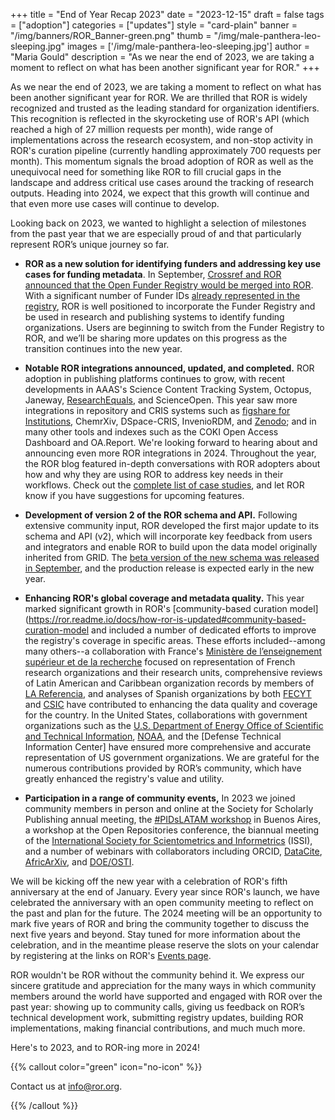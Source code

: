 +++
title = "End of Year Recap 2023"
date = "2023-12-15"
draft = false
tags = ["adoption"]
categories = ["updates"]
style = "card-plain"
banner = "/img/banners/ROR_Banner-green.png"
thumb = "/img/male-panthera-leo-sleeping.jpg"
images = ['/img/male-panthera-leo-sleeping.jpg']
author = "Maria Gould"
description = "As we near the end of 2023, we are taking a moment to reflect on what has been another significant year for ROR."
+++

As we near the end of 2023, we are taking a moment to reflect on what has been another significant year for ROR. We are thrilled that ROR is widely recognized and trusted as the leading standard for organization identifiers. This recognition is reflected in the skyrocketing use of ROR's API (which reached a high of 27 million requests per month), wide range of implementations across the research ecosystem, and non-stop activity in ROR's curation pipeline (currently handling approximately 700 requests per month). This momentum signals the broad adoption of ROR as well as the unequivocal need for something like ROR to fill crucial gaps in the landscape and address critical use cases around the tracking of research outputs. Heading into 2024, we expect that this growth will continue and that even more use cases will continue to develop. 

Looking back on 2023, we wanted to highlight a selection of milestones from the past year that we are especially proud of and that particularly represent ROR’s unique journey so far.

- **ROR as a new solution for identifying funders and addressing key use cases for funding metadata**. In September, [Crossref and ROR announced that the Open Funder Registry would be merged into ROR](https://ror.org/blog/2023-09-07-open-funder-registry-transition-ror-cross-post/). With a significant number of Funder IDs [already represented in the registry](https://ror.org/blog/2023-10-12-ror-funder-registry-overlap/), ROR is well positioned to incorporate the Funder Registry and be used in research and publishing systems to identify funding organizations. Users are beginning to switch from the Funder Registry to ROR, and we’ll be sharing more updates on this progress as the transition continues into the new year.  

- **Notable ROR integrations announced, updated, and completed.** ROR adoption in publishing platforms continues to grow, with recent developments in AAAS's Science Content Tracking System, Octopus, Janeway, [ResearchEquals](https://www.youtube.com/playlist?list=PLagyLN5PZI3zVbJNYCNFmL1cJif_31ReV), and ScienceOpen. This year saw more integrations in repository and CRIS systems such as [figshare for Institutions](https://knowledge.figshare.com/article/figshare-and-the-generalist-repository-ecosystem-initiative-grei-what-weve-achieved-and-where-were-heading), ChemrXiv, DSpace-CRIS, InvenioRDM, and [Zenodo](https://blog.zenodo.org/2022/12/07/2022-12-07-zenodo-on-inveniordm/); and in many other tools and indexes such as the COKI Open Access Dashboard and OA.Report. We're looking forward to hearing about and announcing even more ROR integrations in 2024. Throughout the year, the ROR blog featured in-depth conversations with ROR adopters about how and why they are using ROR to address key needs in their workflows. Check out the [complete list of case studies](https://ror.org/categories/case-studies/), and let ROR know if you have suggestions for upcoming features. 

- **Development of version 2 of the ROR schema and API.** Following extensive community input, ROR developed the first major update to its schema and API (v2), which will incorporate key feedback from users and integrators and enable ROR to build upon the data model originally inherited from GRID. The [beta version of the new schema was released in September](https://ror.org/blog/2023-09-14-beta-test/), and the production release is expected early in the new year. 

- **Enhancing ROR's global coverage and metadata quality.** This year marked significant growth in ROR's [community-based curation model](https://ror.readme.io/docs/how-ror-is-updated#community-based-curation-model and included a number of dedicated efforts to improve the registry's coverage in specific areas. These efforts included--among many others--a collaboration with France's [Ministère de l’enseignement supérieur et de la recherche](https://www.enseignementsup-recherche.gouv.fr) focused on representation of French research organizations and their research units, comprehensive reviews of Latin American and Caribbean organization records by members of [LA Referencia](https://www.lareferencia.info), and analyses of Spanish organizations by both [FECYT](https://www.fecyt.es) and [CSIC](https://www.csic.es) have contributed to enhancing the data quality and coverage for the country. In the United States, collaborations with government organizations such as the [U.S. Department of Energy Office of Scientific and Technical Information](https://www.osti.gov), [NOAA](https://www.noaa.gov/), and the [Defense Technical Information Center] have ensured more comprehensive and accurate representation of US government organizations. We are grateful for the numerous contributions provided by ROR’s community, which have greatly enhanced the registry's value and utility.

- **Participation in a range of community events,** In 2023 we joined community members in person and online at the Society for Scholarly Publishing annual meeting, the [#PIDsLATAM workshop](https://ror.org/blog/2023-05-09-pids-open-science-latin-america/) in Buenos Aires, a workshop at the Open Repositories conference, the biannual meeting of the  [International Society for Scientometrics and Informetrics](https://www.issi-society.org/conferences/) (ISSI), and a number of webinars with collaborators including ORCID, [DataCite](https://datacite.org/event/the-role-of-funders-in-building-a-robust-and-trustworthy-output-tracking-mechanism-using-pids-and-open-metadata/), [AfricArXiv](https://africarxiv.pubpub.org/pub/h50au5wa/release/1), and [DOE/OSTI](https://ror.org/events/2023-12-07-us-federal-guidance-and-pids/). 

We will be kicking off the new year with a celebration of ROR's fifth anniversary at the end of January. Every year since ROR's launch, we have celebrated the anniversary with an open community meeting to reflect on the past and plan for the future. The 2024 meeting will be an opportunity to mark five years of ROR and bring the community together to discuss the next five years and beyond. Stay tuned for more information about the celebration, and in the meantime please reserve the slots on your calendar by registering at the links on ROR's [Events page](/events). 

ROR wouldn't be ROR without the community behind it. We express our sincere gratitude and appreciation for the many ways in which community members around the world have supported and engaged with ROR over the past year: showing up to community calls, giving us feedback on ROR’s technical development work, submitting registry updates, building ROR implementations, making financial contributions, and much much more. 

Here's to 2023, and to ROR-ing more in 2024! 

{{% callout color="green" icon="no-icon" %}}

Contact us at <info@ror.org>.

{{% /callout %}}

